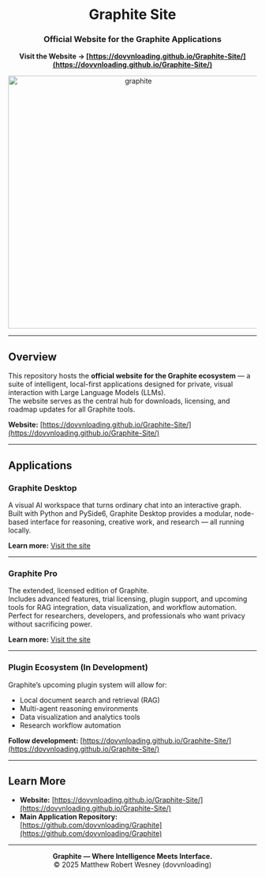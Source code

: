 <div align="center">

# Graphite Site  
### Official Website for the Graphite Applications  

**Visit the Website → [https://dovvnloading.github.io/Graphite-Site/](https://dovvnloading.github.io/Graphite-Site/)**

<img width="512" height="512" alt="graphite" src="https://github.com/user-attachments/assets/78066dfe-7f1a-4cba-8f62-ab404d34dea1" />



</div>

---

## Overview

This repository hosts the **official website for the Graphite ecosystem** — a suite of intelligent, local-first applications designed for private, visual interaction with Large Language Models (LLMs).  
The website serves as the central hub for downloads, licensing, and roadmap updates for all Graphite tools.

**Website:** [https://dovvnloading.github.io/Graphite-Site/](https://dovvnloading.github.io/Graphite-Site/)

---

## Applications

### **Graphite Desktop**
A visual AI workspace that turns ordinary chat into an interactive graph.  
Built with Python and PySide6, Graphite Desktop provides a modular, node-based interface for reasoning, creative work, and research — all running locally.

**Learn more:** [Visit the site](https://dovvnloading.github.io/Graphite-Site/)

---

### **Graphite Pro**
The extended, licensed edition of Graphite.  
Includes advanced features, trial licensing, plugin support, and upcoming tools for RAG integration, data visualization, and workflow automation.  
Perfect for researchers, developers, and professionals who want privacy without sacrificing power.

**Learn more:** [Visit the site](https://dovvnloading.github.io/Graphite-Site/)

---

### **Plugin Ecosystem (In Development)**
Graphite’s upcoming plugin system will allow for:
- Local document search and retrieval (RAG)
- Multi-agent reasoning environments
- Data visualization and analytics tools
- Research workflow automation

**Follow development:** [https://dovvnloading.github.io/Graphite-Site/](https://dovvnloading.github.io/Graphite-Site/)

---

## Learn More

- **Website:** [https://dovvnloading.github.io/Graphite-Site/](https://dovvnloading.github.io/Graphite-Site/)  
- **Main Application Repository:** [https://github.com/dovvnloading/Graphite](https://github.com/dovvnloading/Graphite)

---

<div align="center">

**Graphite — Where Intelligence Meets Interface.**  
© 2025 Matthew Robert Wesney (dovvnloading)

</div>

